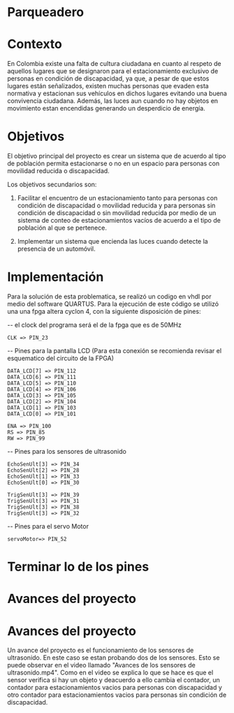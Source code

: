 # Parqueadero 

# Contexto 

En Colombia existe una falta de cultura ciudadana en cuanto al respeto de aquellos lugares que se designaron para el estacionamiento exclusivo de personas en condición de discapacidad, ya que, a pesar de que estos lugares están señalizados, existen muchas personas que evaden esta normativa y estacionan sus vehículos en dichos lugares evitando una buena convivencia ciudadana. Además, las luces aun cuando no hay objetos en movimiento estan encendidas generando un desperdicio de energía.  

# Objetivos 

El objetivo principal del proyecto es crear un sistema que de acuerdo al tipo de población permita estacionarse o no en un espacio para personas con movilidad reducida o discapacidad.

Los objetivos secundarios son: 

1. Facilitar el encuentro de un estacionamiento tanto para personas con condición de discapacidad o movilidad reducida y para personas sin condición de discapacidad o sin movilidad reducida por medio de un sistema de conteo de estacionamientos vacíos de acuerdo a el tipo de población al que se pertenece.

2. Implementar un sistema que encienda las luces cuando detecte la presencia de un automóvil.    

# Implementación 

Para la solución de esta problematica, se realizó un codigo en vhdl por medio del software QUARTUS. Para la ejecución de este código se utilizó una una fpga altera cyclon 4, con la siguiente disposición de pines:

-- el clock del programa será el de la fpga que es de 50MHz
    
    CLK => PIN_23
-- Pines para la pantalla LCD (Para esta conexión se recomienda revisar el esquematico del circuito de la FPGA)

    DATA_LCD[7] => PIN_112
    DATA_LCD[6] => PIN_111
    DATA_LCD[5] => PIN_110
    DATA_LCD[4] => PIN_106
    DATA_LCD[3] => PIN_105
    DATA_LCD[2] => PIN_104
    DATA_LCD[1] => PIN_103
    DATA_LCD[0] => PIN_101
    
    ENA => PIN_100
    RS => PIN_85
    RW => PIN_99

-- Pines para los sensores de ultrasonido 

    EchoSenUlt[3] => PIN_34
    EchoSenUlt[2] => PIN_28
    EchoSenUlt[1] => PIN_33
    EchoSenUlt[0] => PIN_30
    
    TrigSenUlt[3] => PIN_39
    TrigSenUlt[3] => PIN_31
    TrigSenUlt[3] => PIN_38
    TrigSenUlt[3] => PIN_32
    
-- Pines para el servo Motor 

    servoMotor=> PIN_52
    
 # Terminar lo de los pines 
 
 
 # Avances del proyecto
 
 # Avances del proyecto

Un avance del proyecto es el funcionamiento de los sensores de ultrasonido. En este caso se estan probando dos de los sensores. 
Esto se puede observar en el video llamado "Avances de los sensores de ultrasonido.mp4". Como en el video se explica lo que se hace es que el sensor verifica si hay un objeto y deacuerdo a ello cambia el contador, un contador para estacionamientos vacios para personas con discapacidad y otro contador para estacionamientos vacios para personas sin condición de discapacidad. 








